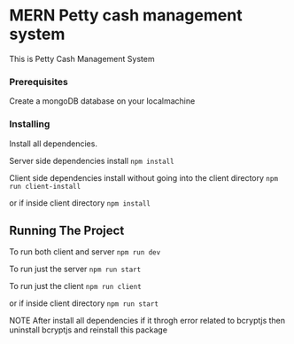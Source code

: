 # MERN Petty cash management system

This is Petty Cash Management System

### Prerequisites

Create a mongoDB database on your localmachine 

### Installing

Install all dependencies.

Server side dependencies install
```npm install```

Client side dependencies install without going into the client directory
```npm run client-install```

or if inside client directory
```npm install```

## Running The Project

To run both client and server
```npm run dev```

To run just the server
```npm run start```

To run just the client 
```npm run client```

or if inside client directory 
```npm run start```

NOTE After install all dependencies if it throgh error related to bcryptjs then uninstall bcryptjs and reinstall this package